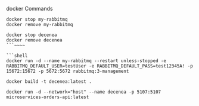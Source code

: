 docker Commands

```shell
docker stop my-rabbitmq
docker remove my-rabbitmq

docker stop decenea
docker remove decenea
```~~~~

```shell
docker run -d --name my-rabbitmq --restart unless-stopped -e RABBITMQ_DEFAULT_USER=testUser -e RABBITMQ_DEFAULT_PASS=test12345A! -p 15672:15672 -p 5672:5672 rabbitmq:3-management
```

```shell
docker build -t decenea:latest .
```

```shell
docker run -d --network="host" --name decenea -p 5107:5107 microservices-orders-api:latest
```
